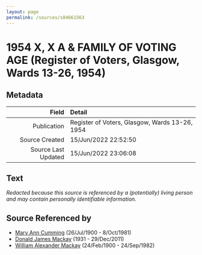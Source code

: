 ```yaml
---
layout: page
permalink: /sources/s84661563
---
```


# 1954 X, X A & FAMILY OF VOTING AGE (Register of Voters, Glasgow, Wards 13-26, 1954)

## Metadata
Field | Detail
---:|:---
Publication | Register of Voters, Glasgow, Wards 13-26, 1954
Source Created | 15/Jun/2022 22:52:50
Source Last Updated | 15/Jun/2022 23:06:08

## Text

_Redacted because this source is referenced by a (potentially) living person and may contain personally identifiable information._

## Source Referenced by

* [Mary Ann Cumming](../people/@48241984@-mary-ann-cumming-b1900-7-26-d1981-10-8.md) (26/Jul/1900 - 8/Oct/1981)
* [Donald James Mackay](../people/@43065376@-donald-james-mackay-b1931-d2011-12-29.md) (1931 - 29/Dec/2011)
* [William Alexander Mackay](../people/@9383584@-william-alexander-mackay-b1900-2-24-d1982-9-24.md) (24/Feb/1900 - 24/Sep/1982)
